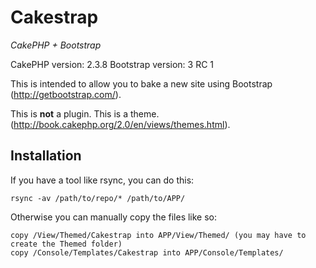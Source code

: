 Cakestrap
=========

_CakePHP + Bootstrap_

CakePHP version: 2.3.8
Bootstrap version: 3 RC 1

This is intended to allow you to bake a new site using Bootstrap (http://getbootstrap.com/).

This is **not** a plugin. This is a theme. (http://book.cakephp.org/2.0/en/views/themes.html).

Installation
------------

If you have a tool like rsync, you can do this:

```
rsync -av /path/to/repo/* /path/to/APP/
```

Otherwise you can manually copy the files like so:

```
copy /View/Themed/Cakestrap into APP/View/Themed/ (you may have to create the Themed folder)
copy /Console/Templates/Cakestrap into APP/Console/Templates/
```
